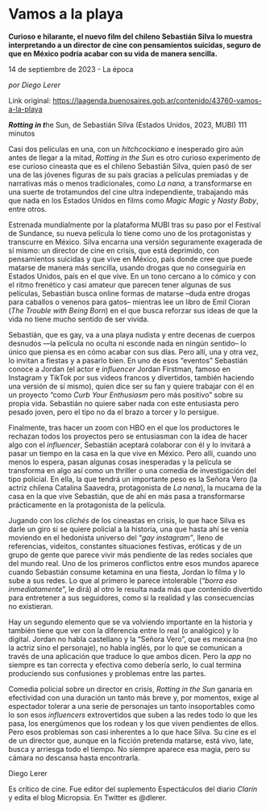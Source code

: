 # Vamos a la playa

**Curioso e hilarante, el nuevo film del chileno Sebastián Silva lo muestra interpretando a un director de cine con pensamientos suicidas, seguro de que en México podría acabar con su vida de manera sencilla.**

14 de septiembre de 2023 - La época

_por Diego Lerer_

Link original: https://laagenda.buenosaires.gob.ar/contenido/43760-vamos-a-la-playa



*****Rotting in t*****he Sun, de Sebastián Silva (Estados Unidos, 2023, MUBI) 111 minutos




Casi dos películas en una, con un *hitchcockiano* e inesperado giro aún antes de llegar a la mitad, *Rotting in the Sun* es otro curioso experimento de ese curioso cineasta que es el chileno Sebastián Silva, quien pasó de ser una de las jóvenes figuras de su país gracias a películas premiadas y de narrativas más o menos tradicionales, como *La nana,* a transformarse en una suerte de trotamundos del cine ultra independiente, trabajando más que nada en los Estados Unidos en films como *Magic Magic* y *Nasty Baby*, entre otros.




Estrenada mundialmente por la plataforma MUBI tras su paso por el Festival de Sundance, su nueva película lo tiene como uno de los protagonistas y transcurre en México. Silva encarna una versión seguramente exagerada de sí mismo: un director de cine en crisis, que está deprimido, con pensamientos suicidas y que vive en México, país donde cree que puede matarse de manera más sencilla, usando drogas que no conseguiría en Estados Unidos, país en el que vive. En un tono cercano a lo cómico y con el ritmo frenético y casi amateur que parecen tener algunas de sus películas, Sebastián busca online formas de matarse –duda entre drogas para caballos o venenos para gatos– mientras lee un libro de Emil Cioran (*The Trouble with Being Born*) en el que busca reforzar sus ideas de que la vida no tiene mucho sentido de ser vivida.




Sebastián, que es gay, va a una playa nudista y entre decenas de cuerpos desnudos —la película no oculta ni esconde nada en ningún sentido– lo único que piensa es en cómo acabar con sus días. Pero allí, una y otra vez, lo invitan a fiestas y a pasarlo bien. En uno de esos “eventos” Sebastián conoce a Jordan (el actor e *influencer* Jordan Firstman, famoso en Instagram y TikTok por sus videos francos y divertidos, también haciendo una versión de sí mismo), quien dice ser su fan y quiere trabajar con él en un proyecto “como *Curb Your Enthusiasm* pero más positivo” sobre su propia vida. Sebastián no quiere saber nada con este entusiasta pero pesado joven, pero el tipo no da el brazo a torcer y lo persigue.




Finalmente, tras hacer un zoom con HBO en el que los productores le rechazan todos los proyectos pero se entusiasman con la idea de hacer algo con el *influencer*, Sebastián aceptará colaborar con él y lo invitará a pasar un tiempo en la casa en la que vive en México. Pero allí, cuando uno menos lo espera, pasan algunas cosas inesperadas y la película se transforma en algo así como un thriller o una comedia de investigación del tipo policial. En ella, la que tendrá un importante peso es la Señora Vero (la actriz chilena Catalina Saavedra, protagonista de *La nana*), la mucama de la casa en la que vive Sebastián, que de ahí en más pasa a transformarse prácticamente en la protagonista de la película.




Jugando con los *clichés* de los cineastas en crisis, lo que hace Silva es darle un giro si se quiere policial a la historia, una que hasta ahí se venía moviendo en el hedonista universo del “*gay instagram”*, lleno de referencias, videitos, constantes situaciones festivas, eróticas y de un grupo de gente que parece vivir más pendiente de las redes sociales que del mundo real. Uno de los primeros conflictos entre esos mundos aparece cuando Sebastián consume ketamina en una fiesta, Jordan lo filma y lo sube a sus redes. Lo que al primero le parece intolerable (“*borra eso inmediatamente*”, le dirá) al otro le resulta nada más que contenido divertido para entretener a sus seguidores, como si la realidad y las consecuencias no existieran.




Hay un segundo elemento que se va volviendo importante en la historia y también tiene que ver con la diferencia entre lo real (o analógico) y lo digital. Jordan no habla castellano y la “Señora Vero”, que es mexicana (no la actriz sino el personaje), no habla inglés, por lo que se comunican a través de una aplicación que traduce lo que ambos dicen. Pero la *app* no siempre es tan correcta y efectiva como debería serlo, lo cual termina produciendo sus confusiones y problemas entre las partes.




Comedia policial sobre un director en crisis, *Rotting in the Sun* ganaría en efectividad con una duración un tanto más breve y, por momentos, exige al espectador tolerar a una serie de personajes un tanto insoportables como lo son esos *influencers* extrovertidos que suben a las redes todo lo que les pasa, los energúmenos que los rodean y los que viven pendientes de ellos. Pero esos problemas son casi inherentes a lo que hace Silva. Su cine es el de un director que, aunque en la ficción pretenda matarse, está vivo, late, busca y arriesga todo el tiempo. No siempre aparece esa magia, pero su cámara no descansa hasta encontrarla.




Diego Lerer




Es crítico de cine. Fue editor del suplemento Espectáculos del diario *Clarín* y edita el blog Micropsia. En Twitter es @dlerer.



